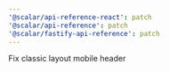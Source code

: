 ```yaml
---
'@scalar/api-reference-react': patch
'@scalar/api-reference': patch
'@scalar/fastify-api-reference': patch
---
```


Fix classic layout mobile header
